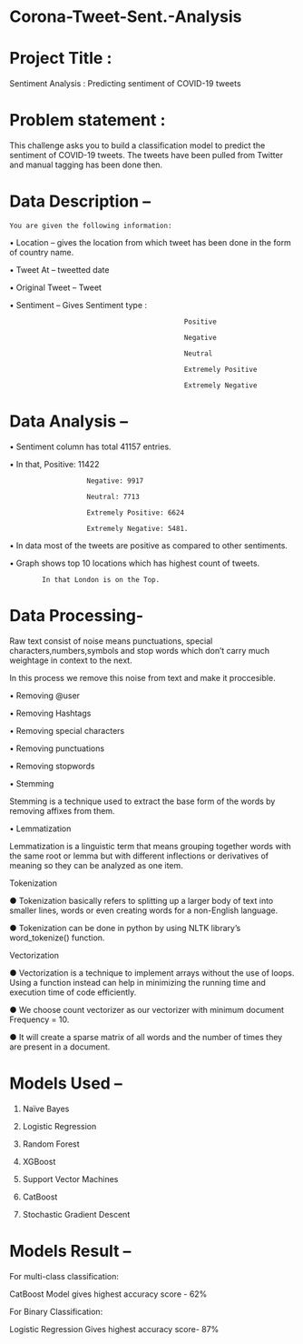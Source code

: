 # Corona-Tweet-Sent.-Analysis

# Project Title : 

Sentiment Analysis : Predicting sentiment of COVID-19 tweets

# Problem statement :

This challenge asks you to build a classification model to predict the sentiment of COVID-19 tweets. The tweets have been pulled from Twitter and manual tagging has been done then.

# Data Description –

    You are given the following information:
    
•	Location – gives the location from which tweet has been done in the form of country name.

•	Tweet At – tweetted date

•	Original Tweet – Tweet

•	Sentiment – Gives Sentiment type :

                                               Positive
                                               
                                               Negative  
                                               
                                               Neutral   
                                               
                                               Extremely Positive  
                                               
                                               Extremely Negative  
                                               
# Data Analysis –

•	Sentiment column has total 41157 entries. 

•	In that, Positive: 11422 

                       Negative: 9917 
                       
                       Neutral: 7713 
                       
                       Extremely Positive: 6624 
                       
                       Extremely Negative: 5481. 
                       
•	In data most of the tweets are positive as compared to other sentiments.

•	Graph shows top 10 locations which has highest count of tweets. 

            In that London is on the Top.
                                 
# Data Processing-

Raw text consist of noise means punctuations, special characters,numbers,symbols and stop words which don’t carry much weightage in context to the next. 

In this process we remove this noise from text and make it proccesible.

•	Removing @user

•	Removing Hashtags

•	Removing special characters

•	Removing punctuations

•	Removing stopwords

•	Stemming 

 Stemming is a technique used to extract the base form of the words by removing affixes from them.
 
•	Lemmatization

Lemmatization is a linguistic term that means grouping together words with the same root or lemma but with different inflections or derivatives of meaning so they can be analyzed as one item.

Tokenization

● Tokenization basically refers to splitting up a larger body of text 
    into smaller lines, words or even creating words for a non-English language.
    
● Tokenization can be done in python by using NLTK library’s 
    word_tokenize() function.

Vectorization

● Vectorization is a technique to implement arrays without the use of 
    loops. Using a function instead can help in minimizing the running time 
    and execution time of code efficiently.
    
● We choose count vectorizer as our vectorizer with minimum document 
    Frequency = 10.
    
● It will create a sparse matrix of all words and the number of times they 
    are present in a document.

# Models Used – 

1. Naïve Bayes

2. Logistic Regression

3. Random Forest

4. XGBoost

5. Support Vector Machines

6. CatBoost

7. Stochastic Gradient Descent

# Models Result –

For multi-class classification:

CatBoost Model gives highest accuracy score - 62%

For Binary Classification:

Logistic Regression Gives highest accuracy score- 87%
